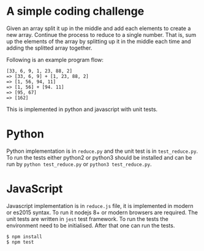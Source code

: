 # A simple coding challenge

Given an array split it up in the middle and add each elements to create a new
array. Continue the process to reduce to a single number. That is, sum up the
elements of the array by splitting up it in the middle each time and adding the
splitted array together.

Following is an example program flow:

    [33, 6, 9, 1, 23, 88, 2]
    => [33, 6, 9] + [1, 23, 88, 2]
    => [1, 56, 94, 11]
    => [1, 56] + [94. 11]
    => [95, 67]
    => [162]

This is implemented in python and javascript with unit tests.

# Python

Python implementation is in `reduce.py` and the unit test is in
`test_reduce.py`. To run the tests either python2 or python3 should be
installed and can be run by `python test_reduce.py` or
`python3 test_reduce.py`.

# JavaScript

Javascript implementation is in `reduce.js` file, it is implemented in modern
or es2015 syntax. To run it nodejs 8+ or modern browsers are required. The unit
tests are written in `jest` test framework. To run the tests the environment
need to be initialised. After that one can run the tests.

    $ npm install
    $ npm test
